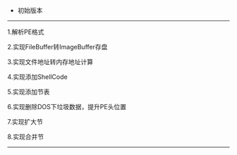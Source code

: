 * 初始版本

**********************************

1.解析PE格式

2.实现FileBuffer转ImageBuffer存盘

3.实现文件地址转内存地址计算

4.实现添加ShellCode

5.实现添加节表

6.实现删除DOS下垃圾数据，提升PE头位置

7.实现扩大节

8.实现合并节
**************************************
